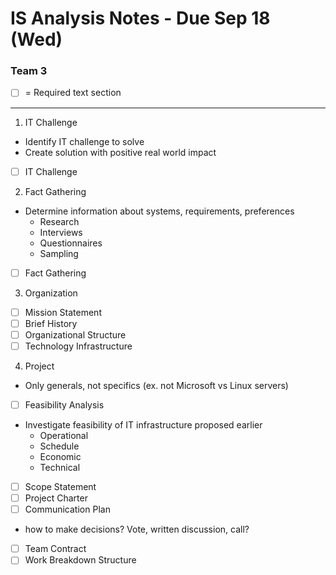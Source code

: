 # IS Analysis Notes - Due Sep 18 (Wed)
### Team 3
- [ ] = Required text section

----------------------------------------------

1. IT Challenge
- Identify IT challenge to solve
- Create solution with positive real world impact
- [ ] IT Challenge

2. Fact Gathering
- Determine information about systems, requirements, preferences
    - Research
    - Interviews
    - Questionnaires
    - Sampling
- [ ] Fact Gathering

3. Organization
- [ ] Mission Statement
- [ ] Brief History
- [ ] Organizational Structure
- [ ] Technology Infrastructure

4. Project
- Only generals, not specifics (ex. not Microsoft vs Linux servers)
- [ ] Feasibility Analysis
- Investigate feasibility of IT infrastructure proposed earlier
    - Operational
    - Schedule
    - Economic
    - Technical
- [ ] Scope Statement
- [ ] Project Charter
- [ ] Communication Plan
- how to make decisions? Vote, written discussion, call?
- [ ] Team Contract
- [ ] Work Breakdown Structure